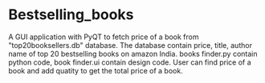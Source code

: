 # Bestselling_books
A GUI application with PyQT to fetch price of a book from "top20booksellers.db" database. The database contain price, title, author name of top 20 bestselling books on amazon India.
books finder.py contain python code, book finder.ui contain design code. User can find price of a book and add quatity to get the total price of a book.
